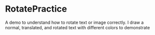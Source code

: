 # RotatePractice

A demo to understand how to rotate text or image correctly. 
I draw a normal, translated, and rotated text with different colors to demonstrate
